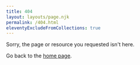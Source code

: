 ```yaml
---
title: 404
layout: layouts/page.njk
permalink: /404.html
eleventyExcludeFromCollections: true
---
```

Sorry, the page or resource you requested isn't here.

Go back to the [home page](/).
